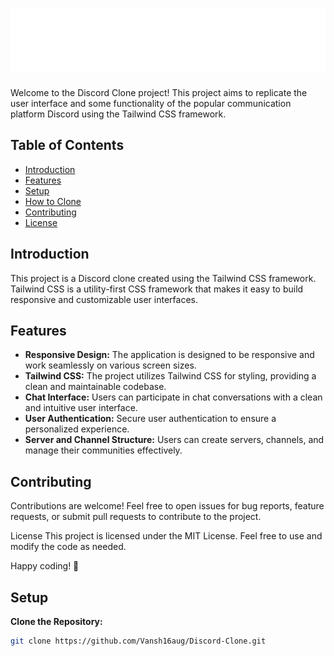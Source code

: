 # <img src="images/logo.svg" alt="Discord Image" width="900" height="100">

Welcome to the Discord Clone project! This project aims to replicate the user interface and some functionality of the popular communication platform Discord using the Tailwind CSS framework.

## Table of Contents

- [Introduction](#introduction)
- [Features](#features)
- [Setup](#setup)
- [How to Clone](#how-to-clone)
- [Contributing](#contributing)
- [License](#license)

## Introduction

This project is a Discord clone created using the Tailwind CSS framework. Tailwind CSS is a utility-first CSS framework that makes it easy to build responsive and customizable user interfaces.

## Features

- **Responsive Design:** The application is designed to be responsive and work seamlessly on various screen sizes.
- **Tailwind CSS:** The project utilizes Tailwind CSS for styling, providing a clean and maintainable codebase.
- **Chat Interface:** Users can participate in chat conversations with a clean and intuitive user interface.
- **User Authentication:** Secure user authentication to ensure a personalized experience.
- **Server and Channel Structure:** Users can create servers, channels, and manage their communities effectively.

## Contributing
Contributions are welcome! Feel free to open issues for bug reports, feature requests, or submit pull requests to contribute to the project.

License
This project is licensed under the MIT License. Feel free to use and modify the code as needed.

Happy coding! 🚀


## Setup

 **Clone the Repository:**
   ```bash
   git clone https://github.com/Vansh16aug/Discord-Clone.git
